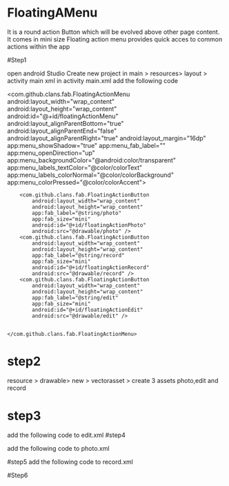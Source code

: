 # FloatingAMenu
It is a round action Button  which will be evolved above other page content. It comes in mini size
Floating action menu provides quick acces to common actions within the app

#Step1 

open android Studio
Create new project
in main > resources> layout > activity main xml 
in activity main.xml  add the following code

<?xml version="1.0" encoding="utf-8"?>
<RelativeLayout xmlns:android="http://schemas.android.com/apk/res/android"
    android:layout_width="match_parent"
    android:layout_height="match_parent"
    xmlns:app="http://schemas.android.com/apk/res-auto">
    <com.github.clans.fab.FloatingActionMenu
        android:layout_width="wrap_content"
        android:layout_height="wrap_content"
        android:id="@+id/floatingActionMenu"
        android:layout_alignParentBottom="true"
        android:layout_alignParentEnd="false"
        android:layout_alignParentRight="true"
        android:layout_margin="16dp"
        app:menu_showShadow="true"
        app:menu_fab_label=""
        app:menu_openDirection="up"
        app:menu_backgroundColor="@android:color/transparent"
        app:menu_labels_textColor="@color/colorText"
        app:menu_labels_colorNormal="@color/colorBackground"
        app:menu_colorPressed="@color/colorAccent">

        <com.github.clans.fab.FloatingActionButton
            android:layout_width="wrap_content"
            android:layout_height="wrap_content"
            app:fab_label="@string/photo"
            app:fab_size="mini"
            android:id="@+id/floatingActionPhoto"
            android:src="@drawable/photo" />
        <com.github.clans.fab.FloatingActionButton
            android:layout_width="wrap_content"
            android:layout_height="wrap_content"
            app:fab_label="@string/record"
            app:fab_size="mini"
            android:id="@+id/floatingActionRecord"
            android:src="@drawable/record" />
        <com.github.clans.fab.FloatingActionButton
            android:layout_width="wrap_content"
            android:layout_height="wrap_content"
            app:fab_label="@string/edit"
            app:fab_size="mini"
            android:id="@+id/floatingActionEdit"
            android:src="@drawable/edit" />


    </com.github.clans.fab.FloatingActionMenu>





</RelativeLayout>

# step2 

resource > drawable> new > vectorasset > create 3 assets
photo,edit and record
# step3

add the following code to edit.xml 
<vector xmlns:android="http://schemas.android.com/apk/res/android"
    android:width="24dp"
    android:height="24dp"
    android:viewportWidth="24.0"
    android:viewportHeight="24.0">
<path
android:fillColor="#f7f3f3"
android:pathData="M3,17.25V21h3.75L17.81,9.94l-3.75,-3.75L3,17.25zM20.71,7.04c0.39,-0.39 0.39,-1.02 0,-1.41l-2.34,-2.34c-0.39,-0.39 -1.02,-0.39 -1.41,0l-1.83,1.83 3.75,3.75 1.83,-1.83z"/>
    </vector>
#step4


add the following code to photo.xml
<vector xmlns:android="http://schemas.android.com/apk/res/android"
    android:width="24dp"
    android:height="24dp"
    android:viewportWidth="24.0"
    android:viewportHeight="24.0">
    <path
        android:fillColor="#ece0e0"
        android:pathData="M12,12m-3.2,0a3.2,3.2 0,1 1,6.4 0a3.2,3.2 0,1 1,-6.4 0"/>
    <path
        android:fillColor="#FF000000"
        android:pathData="M9,2L7.17,4L4,4c-1.1,0 -2,0.9 -2,2v12c0,1.1 0.9,2 2,2h16c1.1,0 2,-0.9 2,-2L22,6c0,-1.1 -0.9,-2 -2,-2h-3.17L15,2L9,2zM12,17c-2.76,0 -5,-2.24 -5,-5s2.24,-5 5,-5 5,2.24 5,5 -2.24,5 -5,5z"/>
</vector>



#step5
add the following code to record.xml
<vector xmlns:android="http://schemas.android.com/apk/res/android"
    android:width="24dp"
    android:height="24dp"
    android:viewportWidth="24.0"
    android:viewportHeight="24.0">
    <path
        android:fillColor="#d2b7b7"
        android:pathData="M12,14c1.66,0 2.99,-1.34 2.99,-3L15,5c0,-1.66 -1.34,-3 -3,-3S9,3.34 9,5v6c0,1.66 1.34,3 3,3zM17.3,11c0,3 -2.54,5.1 -5.3,5.1S6.7,14 6.7,11L5,11c0,3.41 2.72,6.23 6,6.72L11,21h2v-3.28c3.28,-0.48 6,-3.3 6,-6.72h-1.7z"/>
</vector>


#Step6


